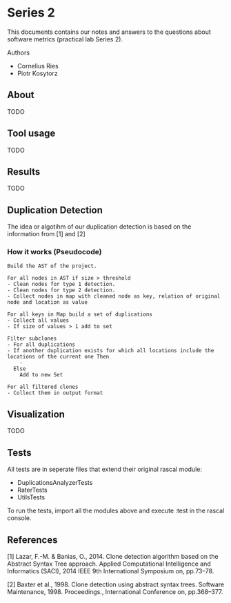 # Series 2

This documents contains our notes and answers to the questions about software metrics (practical lab Series 2).

Authors

* Cornelius Ries
* Piotr Kosytorz

## About

TODO

## Tool usage

TODO

## Results

TODO

## Duplication Detection

The idea or algotihm of our duplication detection is based on the information from \[1\] and \[2\] 

### How it works (Pseudocode)

```
Build the AST of the project.

For all nodes in AST if size > threshold
- Clean nodes for type 1 detection.
- Clean nodes for type 2 detection.
- Collect nodes in map with cleaned node as key, relation of original node and location as value

For all keys in Map build a set of duplications
- Collect all values
- If size of values > 1 add to set

Filter subclones
- For all duplications
- If another duplication exists for which all locations include the locations of the current one Then
    -
  Else
    Add to new Set
    
For all filtered clones
- Collect them in output format

```

## Visualization

TODO

## Tests

All tests are in seperate files that extend their original rascal module:

* DuplicationsAnalyzerTests
* RaterTests
* UtilsTests

To run the tests, import all the modules above and execute :test in the rascal console.

## References

\[1\] Lazar, F.-M. & Banias, O., 2014. Clone detection algorithm based on the Abstract Syntax Tree approach. Applied Computational Intelligence and Informatics (SACI), 2014 IEEE 9th International Symposium on, pp.73–78.

\[2\] Baxter et al., 1998. Clone detection using abstract syntax trees. Software Maintenance, 1998. Proceedings., International Conference on, pp.368–377.
